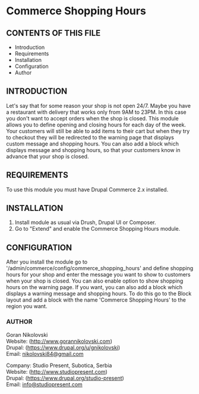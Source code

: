 # Commerce Shopping Hours

## CONTENTS OF THIS FILE

  * Introduction
  * Requirements
  * Installation
  * Configuration
  * Author

## INTRODUCTION

Let's say that for some reason your shop is not open 24/7. Maybe you have a
restaurant with delivery that works only from 9AM to 23PM. In this case you
don't want to accept orders when the shop is closed. This module allows you to
define opening and closing hours for each day of the week. Your customers will
still be able to add items to their cart but when they try to checkout they will
be redirected to the warning page that displays custom message and shopping
hours. You can also add a block which displays message and shopping hours, so
that your customers know in advance that your shop is closed.

## REQUIREMENTS

To use this module you must have Drupal Commerce 2.x installed.

## INSTALLATION

1. Install module as usual via Drush, Drupal UI or Composer.
2. Go to "Extend" and enable the Commerce Shopping Hours module.

## CONFIGURATION

After you install the module go to
'/admin/commerce/config/commerce_shopping_hours' and define shopping hours for
your shop and enter the message you want to show to customers when your shop is
closed. You can also enable option to show shopping hours on the warning page.
If you want, you can also add a block which displays a warning message and
shopping hours. To do this go to the Block layout and add a block with the name
'Commerce Shopping Hours' to the region you want.

### AUTHOR

Goran Nikolovski  
Website: (http://www.gorannikolovski.com)  
Drupal: (https://www.drupal.org/u/gnikolovski)  
Email: nikolovski84@gmail.com  

Company: Studio Present, Subotica, Serbia  
Website: (http://www.studiopresent.com)  
Drupal: (https://www.drupal.org/studio-present)  
Email: info@studiopresent.com  
